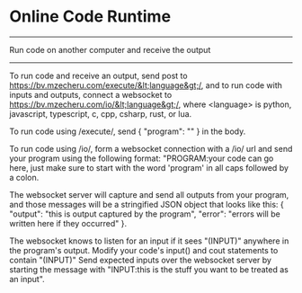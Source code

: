 # Online Code Runtime
---

Run code on another computer and receive the output

---

To run code and receive an output, send post to https://bv.mzecheru.com/execute/&lt;language&gt;/, and to run code with inputs and outputs, connect a websocket to https://bv.mzecheru.com/io/&lt;language&gt;/, where &lt;language&gt; is python, javascript, typescript, c, cpp, csharp, rust, or lua.

To run code using /execute/, send { "program": "" } in the body.

To run code using /io/, form a websocket connection with a /io/ url and send your program using the following format: "PROGRAM:your code can go here, just make sure to start with the word 'program' in all caps followed by a colon.

The websocket server will capture and send all outputs from your program, and those messages will be a stringified JSON object that looks like this: { "output": "this is output captured by the program", "error": "errors will be written here if they occurred" }.

The websocket knows to listen for an input if it sees "(INPUT)" anywhere in the program's output. Modify your code's input() and cout statements to contain "(INPUT)" Send expected inputs over the websocket server by starting the message with "INPUT:this is the stuff you want to be treated as an input".
